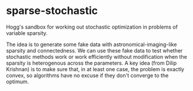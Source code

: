 sparse-stochastic
=================

Hogg's sandbox for working out stochastic optimization in problems of variable sparsity.

The idea is to generate some fake data with astronomical-imaging-like sparsity and connectedness.
We can use these fake data to test whether stochastic methods work or work efficiently without modification
when the sparsity is heterogenous across the parameters.
A key idea (from Dilip Krishnan) is to make sure that, in at least one case, the problem is exactly convex,
so algorithms have no excuse if they don't converge to the optimum.